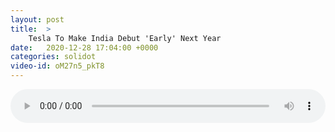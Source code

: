 ```yaml
---
layout: post
title:  >
    Tesla To Make India Debut 'Early' Next Year
date:   2020-12-28 17:04:00 +0000
categories: solidot
video-id: oM27n5_pkT8
---
```


<audio src="/assets/ee6a752a04fb0a402496a7aff05ed014.mp3" style="width: 100%;" controls></audio>


